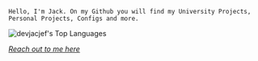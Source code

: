 ```
Hello, I'm Jack. On my Github you will find my University Projects, Personal Projects, Configs and more. 
```

![devjacjef's Top Languages](https://github-readme-stats.vercel.app/api/top-langs/?username=devjacjef&theme=dark&show_icons=true&hide_border=true&layout=compact)

*[Reach out to me here](https://www.linkedin.com/in/devjacjef/)*
